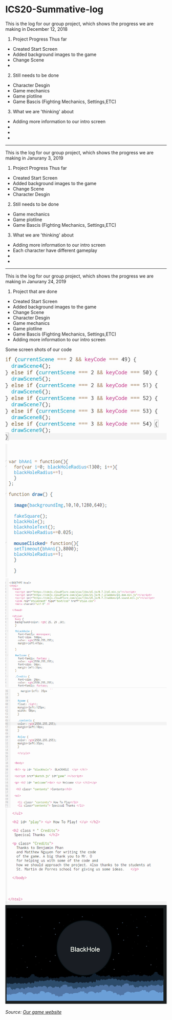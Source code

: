 # ICS20-Summative-log
This is the log for our group project, which shows the progress we are making in December 12, 2018


1. Project Progress Thus far
- Created Start Screen
- Added background images to the game
- Change Scene 
-
2. Still needs to be done 
- Character Desgin
- Game mechanics 
- Game plotline
- Game Bascis (Fighting Mechanics, Settings,ETC)

3. What we are 'thinking' about 
- Adding more information to our intro screen
-
-
- 
-----------------------------------
This is the log for our group project, which shows the progress we are making in Janurany 3, 2019

1. Project Progress Thus far
- Created Start Screen
- Added background images to the game
- Change Scene 
- Character Desgin

2. Still needs to be done 
- Game mechanics 
- Game plotline
- Game Bascis (Fighting Mechanics, Settings,ETC)

3. What we are 'thinking' about 
- Adding more information to our intro screen
- Each character have different gameplay
-
- 
---------------------------------------------------
This is the log for our group project, which shows the progress we are making in Janurany 24, 2019

1. Project that are done
- Created Start Screen
- Added background images to the game
- Change Scene 
- Character Desgin
- Game mechanics 
- Game plotline
- Game Bascis (Fighting Mechanics, Settings,ETC)
- Adding more information to our intro screen






Some screen shots of our code
<br>

![Code for game](https://github.com/davidklimantovich/ICS20-Summative-log/blob/master/Annotation%202019-01-18%20055305.jpg)
![Code for game](https://github.com/davidklimantovich/ICS20-Summative-log/blob/master/Capture.PNG)
![Code for game(html)](https://github.com/davidklimantovich/ICS20-Summative-log/blob/master/Capture1.PNG)
![Code of game(html)](https://github.com/davidklimantovich/ICS20-Summative-log/blob/master/Capture2.PNG)
![code of the game(html)](https://github.com/davidklimantovich/ICS20-Summative-log/blob/master/Capture3.PNG)
![Picture of the game](https://github.com/davidklimantovich/ICS20-Summative-log/blob/master/Sceenshots1.PNG)
<p><em>Source: <a href=  https://editor.p5js.org/MatthewNguyenAYJ/sketches/rkGSjBK-4 />Our game website </a></em></p>
